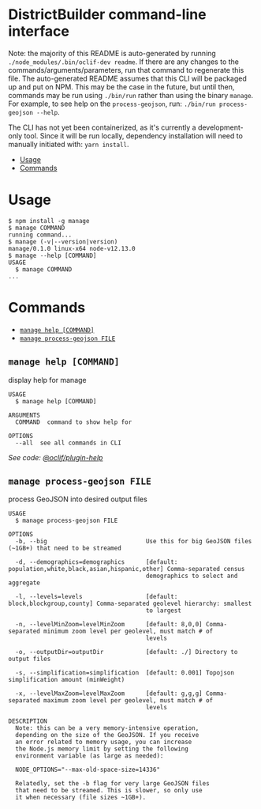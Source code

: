 DistrictBuilder command-line interface
======================================

Note: the majority of this README is auto-generated by running `./node_modules/.bin/oclif-dev readme`.
If there are any changes to the commands/arguments/parameters, run that command to regenerate this file.
The auto-generated README assumes that this CLI will be packaged up and put on NPM. This may be the case
in the future, but until then, commands may be run using `./bin/run` rather than using the binary `manage`.
For example, to see help on the `process-geojson`, run: `./bin/run process-geojson --help`.

The CLI has not yet been containerized, as it's currently a development-only tool. Since it will be run
locally, dependency installation will need to manually initiated with: `yarn install`.

<!-- toc -->
* [Usage](#usage)
* [Commands](#commands)
<!-- tocstop -->
# Usage
<!-- usage -->
```sh-session
$ npm install -g manage
$ manage COMMAND
running command...
$ manage (-v|--version|version)
manage/0.1.0 linux-x64 node-v12.13.0
$ manage --help [COMMAND]
USAGE
  $ manage COMMAND
...
```
<!-- usagestop -->
# Commands
<!-- commands -->
* [`manage help [COMMAND]`](#manage-help-command)
* [`manage process-geojson FILE`](#manage-process-geojson-file)

## `manage help [COMMAND]`

display help for manage

```
USAGE
  $ manage help [COMMAND]

ARGUMENTS
  COMMAND  command to show help for

OPTIONS
  --all  see all commands in CLI
```

_See code: [@oclif/plugin-help](https://github.com/oclif/plugin-help/blob/v2.2.3/src/commands/help.ts)_

## `manage process-geojson FILE`

process GeoJSON into desired output files

```
USAGE
  $ manage process-geojson FILE

OPTIONS
  -b, --big                            Use this for big GeoJSON files (~1GB+) that need to be streamed

  -d, --demographics=demographics      [default: population,white,black,asian,hispanic,other] Comma-separated census
                                       demographics to select and aggregate

  -l, --levels=levels                  [default: block,blockgroup,county] Comma-separated geolevel hierarchy: smallest
                                       to largest

  -n, --levelMinZoom=levelMinZoom      [default: 8,0,0] Comma-separated minimum zoom level per geolevel, must match # of
                                       levels

  -o, --outputDir=outputDir            [default: ./] Directory to output files

  -s, --simplification=simplification  [default: 0.001] Topojson simplification amount (minWeight)

  -x, --levelMaxZoom=levelMaxZoom      [default: g,g,g] Comma-separated maximum zoom level per geolevel, must match # of
                                       levels

DESCRIPTION
  Note: this can be a very memory-intensive operation,
  depending on the size of the GeoJSON. If you receive
  an error related to memory usage, you can increase
  the Node.js memory limit by setting the following
  environment variable (as large as needed):

  NODE_OPTIONS="--max-old-space-size=14336"

  Relatedly, set the -b flag for very large GeoJSON files
  that need to be streamed. This is slower, so only use
  it when necessary (file sizes ~1GB+).
```
<!-- commandsstop -->

